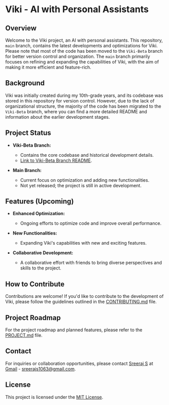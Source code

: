 # Viki - AI with Personal Assistants

## Overview

Welcome to the Viki project, an AI with personal assistants. This repository, `main` branch, contains the latest developments and optimizations for Viki. Please note that most of the code has been moved to the `Viki-Beta` branch for better version control and organization. The `main` branch primarily focuses on refining and expanding the capabilities of Viki, with the aim of making it more efficient and feature-rich.

## Background

Viki was initially created during my 10th-grade years, and its codebase was stored in this repository for version control. However, due to the lack of organizational structure, the majority of the code has been migrated to the `Viki-Beta` branch, where you can find a more detailed README and information about the earlier development stages.

## Project Status

- **Viki-Beta Branch:**
  - Contains the core codebase and historical development details.
  - [Link to Viki-Beta Branch README](https://github.com/Sreeraj-S/Viki/blob/Viki-beta/README.md).

- **Main Branch:**
  - Current focus on optimization and adding new functionalities.
  - Not yet released; the project is still in active development.

## Features (Upcoming)

- **Enhanced Optimization:**
  - Ongoing efforts to optimize code and improve overall performance.

- **New Functionalities:**
  - Expanding Viki's capabilities with new and exciting features.

- **Collaborative Development:**
  - A collaborative effort with friends to bring diverse perspectives and skills to the project.

## How to Contribute

Contributions are welcome! If you'd like to contribute to the development of Viki, please follow the guidelines outlined in the [CONTRIBUTING.md](CONTRIBUTING.md) file.

## Project Roadmap

For the project roadmap and planned features, please refer to the [PROJECT.md](PROJECT.md) file.

## Contact

For inquiries or collaboration opportunities, please contact [Sreeraj S](https://github.com/sreeraj-s) at [Gmail](sreerajs1063@gmail.com) - sreerajs1063@gmail.com.

## License

This project is licensed under the [MIT License](LICENSE).
